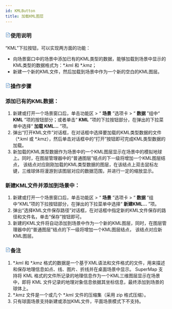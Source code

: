 ```yaml
---
id: KMLButton
title: 加载KML图层  
---  
```

### ![](../../img/read.gif)使用说明

“KML”下拉按钮，可以实现两方面的功能：

  * 向场景窗口中的场景中添加已有的KML类型的数据，能够加载到场景中显示的KML类型的数据格式为：*.kml 和 *.kmz；
  * 新建一个新的KML文件，然后加载到场景中作为一个新的空白的KML图层。

### ![](../../img/read.gif)操作步骤

### 添加已有的KML数据：

  1. 新建或打开一个场景窗口后，单击功能区 > “ **场景** ”选项卡 > “ **数据** ”组中“ **KML** ”项的按钮部分；或者单击“ **KML** ”项的下拉按钮部分，在弹出的下拉菜单中选择“ **加载 KML...** ”项。
  2. 弹出“打开KML文件”对话框，在对话框中选择要加载的KML类型数据的文件（*.kml 或 *.kmz），然后单击对话框中的“打开”按钮即可完成KML类型数据的加载。
  3. 新加载的KML类型数据作为场景中的一个KML图层显示在场景中的模拟地球上。同时，在图层管理器中的“普通图层”结点的下一级将增加一个KML图层结点， 该结点对应刚刚加载的KML类型数据的图层，在该结点上双击鼠标左键，三维球体将漫游到该图层对应的数据范围，并进行一定的缩放显示。

### 新建KML文件并添加到场景中：

  1. 新建或打开一个场景窗口后，单击功能区 > “ **场景** ”选项卡 > “ **数据** ”组中“KML”项的下拉按钮部分，在弹出的下拉菜单中选择“ **新建KML...** ”项。
  2. 弹出“选择KML文件保存路径”对话框，在对话框中指定新的KML文件保存的路径和文件名，单击“保存”按钮即可。
  3. 新建的KML文件将自动添加到场景中作为一个新的KML图层，同时，在图层管理器中的“普通图层”结点的下一级将增加一个KML图层结点， 该结点对应新KML图层。

### ![](../../img/read.gif)备注

  1. *.kml 和 *.kmz 格式的数据是一个基于XML语法和文件格式的文件，用来描述和保存地理信息如点、线、图片、折线并在桌面场景中显示。 SuperMap 支持将 KML 格式的文件所记录的地理信息作为一个KML三维图层显示在场景中，即将 KML 文件记录的地理对象信息依据其坐标信息，最终添加到场景的球体上。
  2. *.kmz 文件是一个或几个 *.kml 文件的压缩集（采用 zip 格式压缩）。
  3. 只有球面场景支持新建或添加KML文件，平面场景模式下不支持。



